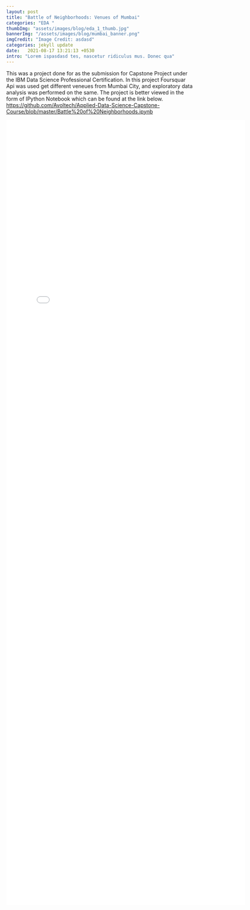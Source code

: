 ```yaml
---
layout: post
title: "Battle of Neighborhoods: Venues of Mumbai"
categories: "EDA "
thumbImg: "assets/images/blog/eda_1_thumb.jpg"
bannerImg: "/assets/images/blog/mumbai_banner.png"
imgCredit: "Image Credit: asdasd"
categories: jekyll update
date:   2021-08-17 13:21:13 +0530
intro: "Lorem ispasdasd tes, nascetur ridiculus mus. Donec qua"
---
```


<p>
This was a project done for as the submission for Capstone Project under the IBM Data Science Professional Certification.
In this project Foursquar Api was used get different veneues from Mumbai City, and exploratory data analysis was performed on the same. The project is better viewed in the form of IPython Notebook which can be found at the link below.
<a href="https://github.com/Avoltech/Applied-Data-Science-Capstone-Course/blob/master/Battle%20of%20Neighborhoods.ipynb">https://github.com/Avoltech/Applied-Data-Science-Capstone-Course/blob/master/Battle%20of%20Neighborhoods.ipynb</a>
</p>
<embed src="/assets/Battle of Neighborhoods.pdf" width="640px" height="2100px" />